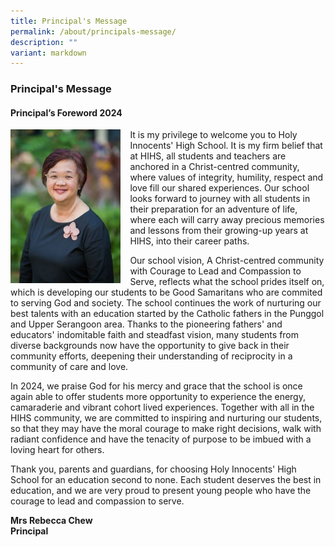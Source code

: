 ```yaml
---
title: Principal's Message
permalink: /about/principals-message/
description: ""
variant: markdown
---
```

### **Principal's Message**

#### **Principal’s Foreword 2024**

<img src="/images/principal.jpg" style="width:35%;margin-right:15px;" align="left">

It is my privilege to welcome you to Holy Innocents' High School. It is my firm belief that at HIHS, all students and teachers are anchored in a Christ-centred community, where values of integrity, humility, respect and love fill our shared experiences. Our school looks forward to journey with all students in their preparation for an adventure of life, where each will carry away precious memories and lessons from their growing-up years at HIHS, into their career paths.

Our school vision, A Christ-centred community with Courage to Lead and Compassion to Serve, reflects what the school prides itself on, which is developing our students to be Good Samaritans who are commited to serving God and society. The school continues the work of nurturing our best talents with an education started by the Catholic fathers in the Punggol and Upper Serangoon area. Thanks to the pioneering fathers' and educators' indomitable faith and steadfast vision, many students from diverse backgrounds now have the opportunity to give back in their community efforts, deepening their understanding of reciprocity in a community of care and love.

In 2024, we praise God for his mercy and grace that the school is once again able to offer students more opportunity to experience the energy, camaraderie and vibrant cohort lived experiences. Together with all in the HIHS community, we are committed to inspiring and nurturing our students, so that they may have the moral courage to make right decisions, walk with radiant confidence and have the tenacity of purpose to be imbued with a loving heart for others.

Thank you, parents and guardians, for choosing Holy Innocents' High School for an education second to none. Each student deserves the best in education, and we are very proud to present young people who have the courage to lead and compassion to serve.

**Mrs Rebecca Chew**<br>
**Principal**